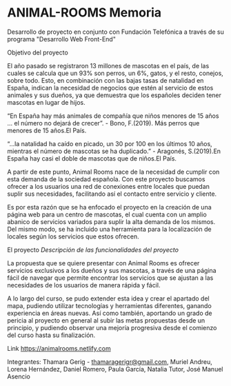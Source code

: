 # ANIMAL-ROOMS Memoria

Desarrollo de proyecto en conjunto con Fundación Telefónica a través de su programa "Desarrollo Web Front-End"

Objetivo del proyecto

El año pasado se registraron 13 millones de mascotas en el país, de las cuales se calcula que un 93% son perros, un 6%, gatos, y el resto, conejos, sobre todo. Esto, en combinación con las bajas tasas de natalidad en España, indican la necesidad de negocios que estén al servicio de estos animales y sus dueños, ya que demuestra que los españoles deciden tener mascotas en lugar de hijos.

“En España hay más animales de compañía que niños menores de 15 años ...  el número no dejará de crecer”. - Bono, F.(2019). Más perros que menores de 15 años.El País.

“...la natalidad ha caído en picado, un 30 por 100 en los últimos 10 años, mientras el número de mascotas se ha duplicado.” - Aragonés, S.(2019).En España hay casi el doble de mascotas que de niños.El País.

A partir de este punto, Animal Rooms nace de la necesidad de cumplir con esta demanda de la sociedad española. Con este proyecto buscamos ofrecer a los usuarios una red de conexiones entre locales que puedan suplir sus necesidades, facilitando así el contacto entre servicio y cliente.

 Es por esta razón que se ha enfocado el proyecto en la creación de una página web para un centro de mascotas, el cual cuenta con un amplio abanico de servicios variados para suplir la alta demanda de los mismos. Del mismo modo, se ha incluido una herramienta para la localización de locales según los servicios que estos ofrecen.

El proyecto 
*Descripción de las funcionalidades del proyecto*

   La propuesta que se quiere presentar con Animal Rooms es ofrecer servicios exclusivos a los dueños y sus mascotas, a través de una página fácil de navegar que  permite encontrar los servicios que se ajustan a las necesidades de los usuarios de manera rápida y fácil. 

   A lo largo del curso, se pudo extender esta idea y crear el apartado del mapa, pudiendo utilizar tecnologías y herramientas diferentes, ganando experiencia en áreas nuevas. Así como también, aportando un grado de pericia al proyecto en general al subir las metas propuestas desde un principio, y pudiendo observar una mejoría progresiva desde el comienzo del curso hasta su finalización.

Link https://animalrooms.netlify.com

Integrantes:
Thamara Gerig - thamaragerigr@gmail.com,
Muriel Andreu,
Lorena Hernández,
Daniel Romero,
Paula García,
Natalia Tutor,
José Manuel Asencio
